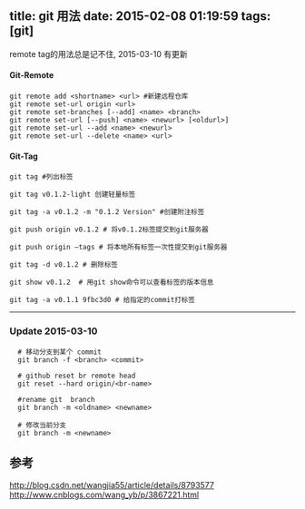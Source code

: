 title: git 用法
date: 2015-02-08 01:19:59
tags: [git]
---

remote tag的用法总是记不住, 2015-03-10 有更新

#### Git-Remote

```shell
git remote add <shortname> <url> #新建远程仓库
git remote set-url origin <url>
git remote set-branches [--add] <name> <branch>
git remote set-url [--push] <name> <newurl> [<oldurl>]
git remote set-url --add <name> <newurl>
git remote set-url --delete <name> <url>

```

#### Git-Tag

```shell
git tag #列出标签

git tag v0.1.2-light 创建轻量标签

git tag -a v0.1.2 -m "0.1.2 Version" #创建附注标签

git push origin v0.1.2 # 将v0.1.2标签提交到git服务器

git push origin –tags # 将本地所有标签一次性提交到git服务器

git tag -d v0.1.2 # 删除标签

git show v0.1.2  # 用git show命令可以查看标签的版本信息

git tag -a v0.1.1 9fbc3d0 # 给指定的commit打标签

```

---

### Update 2015-03-10

```
  # 移动分支到某个 commit
  git branch -f <branch> <commit>

  # github reset br remote head
  git reset --hard origin/<br-name>

  #rename git  branch
  git branch -m <oldname> <newname>

  # 修改当前分支
  git branch -m <newname>
```

## 参考
http://blog.csdn.net/wangjia55/article/details/8793577
http://www.cnblogs.com/wang_yb/p/3867221.html
